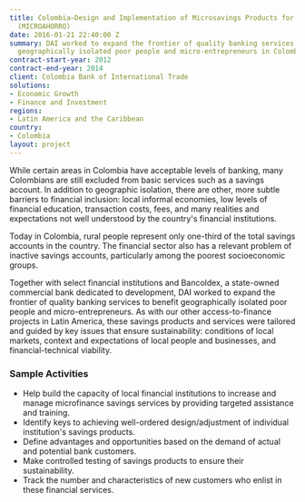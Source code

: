 ```yaml
---
title: Colombia—Design and Implementation of Microsavings Products for Financial Intermediaries
  (MICROAHORRO)
date: 2016-01-21 22:40:00 Z
summary: DAI worked to expand the frontier of quality banking services to benefit
  geographically isolated poor people and micro-entrepreneurs in Colombia.
contract-start-year: 2012
contract-end-year: 2014
client: Colombia Bank of International Trade
solutions:
- Economic Growth
- Finance and Investment
regions:
- Latin America and the Caribbean
country:
- Colombia
layout: project
---
```


While certain areas in Colombia have acceptable levels of banking, many Colombians are still excluded from basic services such as a savings account. In addition to geographic isolation, there are other, more subtle barriers to financial inclusion: local informal economies, low levels of financial education, transaction costs, fees, and many realities and expectations not well understood by the country's financial institutions.

Today in Colombia, rural people represent only one-third of the total savings accounts in the country. The financial sector also has a relevant problem of inactive savings accounts, particularly among the poorest socioeconomic groups.

Together with select financial institutions and Bancoldex, a state-owned commercial bank dedicated to development, DAI worked to expand the frontier of quality banking services to benefit geographically isolated poor people and micro-entrepreneurs. As with our other access-to-finance projects in Latin America, these savings products and services were tailored and guided by key issues that ensure sustainability: conditions of local markets, context and expectations of local people and businesses, and financial-technical viability.

### Sample Activities

* Help build the capacity of local financial institutions to increase and manage microfinance savings services by providing targeted assistance and training.
* Identify keys to achieving well-ordered design/adjustment of individual institution's savings products.
* Define advantages and opportunities based on the demand of actual and potential bank customers.
* Make controlled testing of savings products to ensure their sustainability.
* Track the number and characteristics of new customers who enlist in these financial services.
